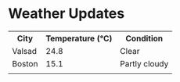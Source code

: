 # Weather Updates

<!-- WEATHER-UPDATE-START -->
<table><tr><th>City</th><th>Temperature (°C)</th><th>Condition</th></tr><tr><td>Valsad</td><td>24.8</td><td>Clear</td></tr><tr><td>Boston</td><td>15.1</td><td>Partly cloudy</td></tr><tr><td></td><td></td><td></td></tr></table>
<!-- WEATHER-UPDATE-END -->
